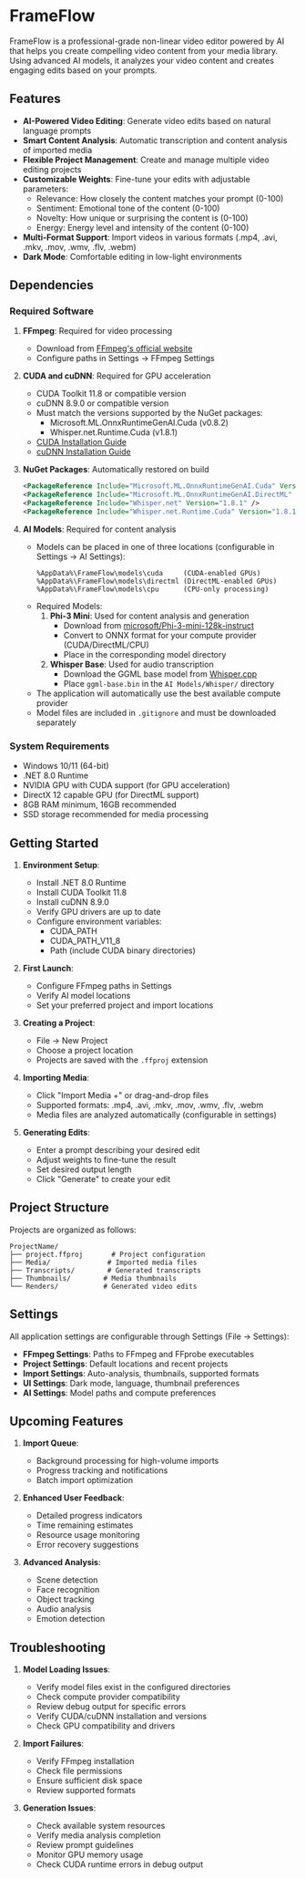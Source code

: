 # FrameFlow

FrameFlow is a professional-grade non-linear video editor powered by AI that helps you create compelling video content from your media library. Using advanced AI models, it analyzes your video content and creates engaging edits based on your prompts.

## Features

- **AI-Powered Video Editing**: Generate video edits based on natural language prompts
- **Smart Content Analysis**: Automatic transcription and content analysis of imported media
- **Flexible Project Management**: Create and manage multiple video editing projects
- **Customizable Weights**: Fine-tune your edits with adjustable parameters:
  - Relevance: How closely the content matches your prompt (0-100)
  - Sentiment: Emotional tone of the content (0-100)
  - Novelty: How unique or surprising the content is (0-100)
  - Energy: Energy level and intensity of the content (0-100)
- **Multi-Format Support**: Import videos in various formats (.mp4, .avi, .mkv, .mov, .wmv, .flv, .webm)
- **Dark Mode**: Comfortable editing in low-light environments

## Dependencies

### Required Software

1. **FFmpeg**: Required for video processing
   - Download from [FFmpeg's official website](https://ffmpeg.org/download.html)
   - Configure paths in Settings → FFmpeg Settings

2. **CUDA and cuDNN**: Required for GPU acceleration
   - CUDA Toolkit 11.8 or compatible version
   - cuDNN 8.9.0 or compatible version
   - Must match the versions supported by the NuGet packages:
     - Microsoft.ML.OnnxRuntimeGenAI.Cuda (v0.8.2)
     - Whisper.net.Runtime.Cuda (v1.8.1)
   - [CUDA Installation Guide](https://docs.nvidia.com/cuda/cuda-installation-guide-microsoft-windows/)
   - [cuDNN Installation Guide](https://docs.nvidia.com/deeplearning/cudnn/install-guide/)

3. **NuGet Packages**: Automatically restored on build
   ```xml
   <PackageReference Include="Microsoft.ML.OnnxRuntimeGenAI.Cuda" Version="0.8.2" />
   <PackageReference Include="Microsoft.ML.OnnxRuntimeGenAI.DirectML" Version="0.8.2" />
   <PackageReference Include="Whisper.net" Version="1.8.1" />
   <PackageReference Include="Whisper.net.Runtime.Cuda" Version="1.8.1" />
   ```

4. **AI Models**: Required for content analysis
   - Models can be placed in one of three locations (configurable in Settings → AI Settings):
     ```
     %AppData%\FrameFlow\models\cuda     (CUDA-enabled GPUs)
     %AppData%\FrameFlow\models\directml (DirectML-enabled GPUs)
     %AppData%\FrameFlow\models\cpu      (CPU-only processing)
     ```
   - Required Models:
     1. **Phi-3 Mini**: Used for content analysis and generation
        - Download from [microsoft/Phi-3-mini-128k-instruct](https://huggingface.co/microsoft/Phi-3-mini-128k-instruct)
        - Convert to ONNX format for your compute provider (CUDA/DirectML/CPU)
        - Place in the corresponding model directory
     2. **Whisper Base**: Used for audio transcription
        - Download the GGML base model from [Whisper.cpp](https://huggingface.co/ggerganov/whisper.cpp)
        - Place `ggml-base.bin` in the `AI Models/Whisper/` directory
   - The application will automatically use the best available compute provider
   - Model files are included in `.gitignore` and must be downloaded separately

### System Requirements

- Windows 10/11 (64-bit)
- .NET 8.0 Runtime
- NVIDIA GPU with CUDA support (for GPU acceleration)
- DirectX 12 capable GPU (for DirectML support)
- 8GB RAM minimum, 16GB recommended
- SSD storage recommended for media processing

## Getting Started

1. **Environment Setup**:
   - Install .NET 8.0 Runtime
   - Install CUDA Toolkit 11.8
   - Install cuDNN 8.9.0
   - Verify GPU drivers are up to date
   - Configure environment variables:
     - CUDA_PATH
     - CUDA_PATH_V11_8
     - Path (include CUDA binary directories)

2. **First Launch**:
   - Configure FFmpeg paths in Settings
   - Verify AI model locations
   - Set your preferred project and import locations

3. **Creating a Project**:
   - File → New Project
   - Choose a project location
   - Projects are saved with the `.ffproj` extension

4. **Importing Media**:
   - Click "Import Media +" or drag-and-drop files
   - Supported formats: .mp4, .avi, .mkv, .mov, .wmv, .flv, .webm
   - Media files are analyzed automatically (configurable in settings)

5. **Generating Edits**:
   - Enter a prompt describing your desired edit
   - Adjust weights to fine-tune the result
   - Set desired output length
   - Click "Generate" to create your edit

## Project Structure

Projects are organized as follows:
```
ProjectName/
├── project.ffproj       # Project configuration
├── Media/              # Imported media files
├── Transcripts/        # Generated transcripts
├── Thumbnails/        # Media thumbnails
└── Renders/           # Generated video edits
```

## Settings

All application settings are configurable through Settings (File → Settings):

- **FFmpeg Settings**: Paths to FFmpeg and FFprobe executables
- **Project Settings**: Default locations and recent projects
- **Import Settings**: Auto-analysis, thumbnails, supported formats
- **UI Settings**: Dark mode, language, thumbnail preferences
- **AI Settings**: Model paths and compute preferences

## Upcoming Features

1. **Import Queue**:
   - Background processing for high-volume imports
   - Progress tracking and notifications
   - Batch import optimization

2. **Enhanced User Feedback**:
   - Detailed progress indicators
   - Time remaining estimates
   - Resource usage monitoring
   - Error recovery suggestions

3. **Advanced Analysis**:
   - Scene detection
   - Face recognition
   - Object tracking
   - Audio analysis
   - Emotion detection

## Troubleshooting

1. **Model Loading Issues**:
   - Verify model files exist in the configured directories
   - Check compute provider compatibility
   - Review debug output for specific errors
   - Verify CUDA/cuDNN installation and versions
   - Check GPU compatibility and drivers

2. **Import Failures**:
   - Verify FFmpeg installation
   - Check file permissions
   - Ensure sufficient disk space
   - Review supported formats

3. **Generation Issues**:
   - Check available system resources
   - Verify media analysis completion
   - Review prompt guidelines
   - Monitor GPU memory usage
   - Check CUDA runtime errors in debug output
